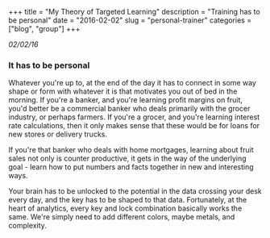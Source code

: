 +++
title = "My Theory of Targeted Learning"
description = "Training has to be personal"
date = "2016-02-02"
slug = "personal-trainer"
categories = ["blog", "group"]
+++



_02/02/16_

### It has to be personal
Whatever you're up to, at the end of the day it has to connect in some way shape or form with whatever it is that motivates you out of bed in the morning.  If you're a banker, and you're learning profit margins on fruit, you'd better be a commercial banker who deals primarily with the grocer industry, or perhaps farmers.  If you're a grocer, and you're learning interest rate calculations, then it only makes sense that these would be for loans for new stores or delivery trucks.

If you're that banker who deals with home mortgages, learning about fruit sales not only is counter productive, it gets in the way of the underlying goal - learn how to put numbers and facts together in new and interesting ways.  

Your brain has to be unlocked to the potential in the data crossing your desk every day, and the key has to be shaped to that data.  Fortunately, at the heart of analytics, every key and lock combination basically works the same.  We're simply need to add different colors, maybe metals, and complexity.  
